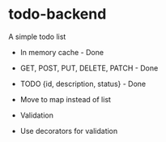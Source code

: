 # todo-backend
A simple todo list
- In memory cache - Done
- GET, POST, PUT, DELETE, PATCH - Done
- TODO {id, description, status} - Done

- Move to map instead of list
- Validation
- Use decorators for validation
